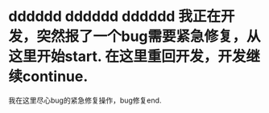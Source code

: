 dddddd
dddddd
dddddd
我正在开发，突然报了一个bug需要紧急修复，从这里开始start.
在这里重回开发，开发继续continue.
=======
我在这里尽心bug的紧急修复操作，bug修复end.
